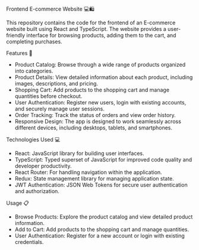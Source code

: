 Frontend E-commerce Website 💻🛍️

This repository contains the code for the frontend of an E-commerce website built using React and TypeScript. The website provides a user-friendly interface for browsing products, adding them to the cart, and completing purchases.

Features 🚀
- Product Catalog: Browse through a wide range of products organized into categories.
- Product Details: View detailed information about each product, including images, descriptions, and pricing.
-  Shopping Cart: Add products to the shopping cart and manage quantities before checkout.
-  User Authentication: Register new users, login with existing accounts, and securely manage user sessions.
-  Order Tracking: Track the status of orders and view order history.
- Responsive Design: The app is designed to work seamlessly across different devices, including desktops, tablets, and smartphones.

Technologies Used 💻

- React: JavaScript library for building user interfaces.
- TypeScript: Typed superset of JavaScript for improved code quality and developer productivity.
- React Router: For handling navigation within the application.
- Redux: State management library for managing application state.
- JWT Authentication: JSON Web Tokens for secure user authentication and authorization.

Usage 📋

- Browse Products: Explore the product catalog and view detailed product information.
- Add to Cart: Add products to the shopping cart and manage quantities.
- User Authentication: Register for a new account or login with existing credentials.
